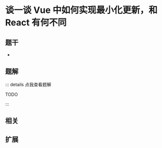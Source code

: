 # 谈一谈 Vue 中如何实现最小化更新，和 React 有何不同


## 题干

- 



## 题解

::: details 点我查看题解

  TODO

:::



## 相关



## 扩展
